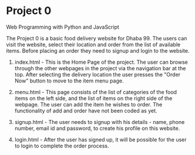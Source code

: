 # Project 0

Web Programming with Python and JavaScript


The Project 0 is a basic food delivery website for Dhaba 99.
The users can visit the website, select their location and order from the list of available items.
Before placing an order they need to signup and login to the website.

1. index.html - This is the Home Page of the project. The user can browse through the other webpages in the project via the navigation bar at the top. After selecting the delivery location the user presses the "Order Now" button to move to the item menu page.

2. menu.html - This page consists of the list of categories of the food items on the left side, and the list of items on the right side of the webpage. The user can add the item he wishes to order. The functionality of add and order have not been coded as yet.

3. signup.html - The user needs to signup with his details - name, phone number, email id and password, to create his profile on this website.        

4. login.html - After the user has signed up, it will be possible for the user to login to complete the order process.
